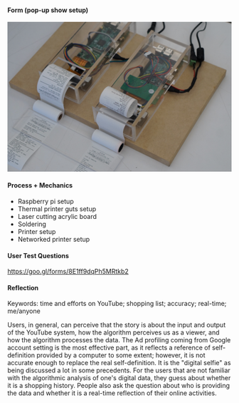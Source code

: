 #### Form (pop-up show setup)
![alt text](Assets/DSC04933.JPG "Networked printer")

#### Process + Mechanics
* Raspberry pi setup
* Thermal printer guts setup
* Laser cutting acrylic board
* Soldering 
* Printer setup
* Networked printer setup

#### User Test Questions
https://goo.gl/forms/8E1ff9dqPh5MRtkb2

#### Reflection
Keywords: time and efforts on YouTube; shopping list; accuracy; real-time; me/anyone

Users, in general, can perceive that the story is about the input and output of the YouTube system, how the algorithm perceives us as a viewer, and how the algorithm processes the data. The Ad profiling coming from Google account setting is the most effective part, as it reflects a reference of self-definition provided by a computer to some extent; however, it is not accurate enough to replace the real self-definition. It is the "digital selfie" as being discussed a lot in some precedents. For the users that are not familiar with the algorithmic analysis of one's digital data, they guess about whether it is a shopping history. People also ask the question about who is providing the data and whether it is a real-time reflection of their online activities. 